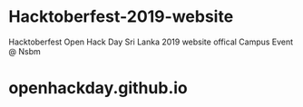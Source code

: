 # Hacktoberfest-2019-website
Hacktoberfest Open Hack Day Sri Lanka 2019 website offical Campus Event @ Nsbm
# openhackday.github.io

